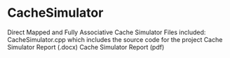 # CacheSimulator
Direct Mapped and Fully Associative Cache Simulator 
Files included: 
CacheSimulator.cpp which includes the source code for the project 
Cache Simulator Report (.docx) 
Cache Simulator Report (pdf) 
